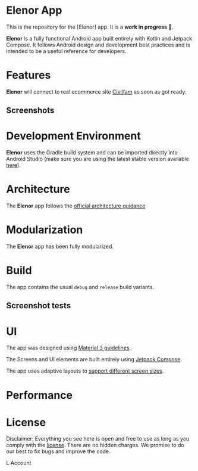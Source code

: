 


Elenor App
==================


This is the repository for the [Elenor]
app. It is a **work in progress** 🚧.

**Elenor** is a fully functional Android app built entirely with Kotlin and Jetpack Compose. It
follows Android design and development best practices and is intended to be a useful reference
for developers. 


# Features

**Elenor** will connect to real ecommerce site [Civilfam](https://civilfam.com/) as soon as got ready.


## Screenshots


# Development Environment

**Elenor** uses the Gradle build system and can be imported directly into Android Studio (make sure you are using the latest stable version available [here](https://developer.android.com/studio)). 






# Architecture

The **Elenor** app follows the
[official architecture guidance](https://developer.android.com/topic/architecture) 


# Modularization

The **Elenor** app has been fully modularized.

# Build

The app contains the usual `debug` and `release` build variants. 








## Screenshot tests



# UI
The app was designed using [Material 3 guidelines](https://m3.material.io/). 

The Screens and UI elements are built entirely using [Jetpack Compose](https://developer.android.com/jetpack/compose). 



The app uses adaptive layouts to
[support different screen sizes](https://developer.android.com/guide/topics/large-screens/support-different-screen-sizes).


# Performance


# License

Disclaimer: Everything you see here is open and free to use as long as you comply with the [license](https://github.com/fanimoHub/Elenor/blob/master/LICENSE). There are no hidden charges. We promise to do our best to fix bugs and improve the code.


L Account